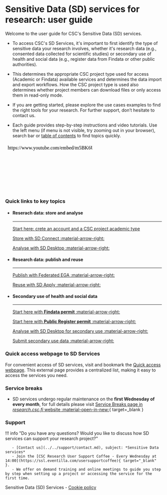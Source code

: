 # Sensitive Data (SD) services for research: user guide

Welcome to the user guide for CSC's Sensitive Data (SD) services.

* To access CSC's SD Services, it's important to first identify the type of sensitive data  your research involves, whether it's research data (e.g., consented data collected for scientific studies) or secondary use of health and social data  (e.g., register data from Findata or other public authorities). 

* This determines the appropriate CSC project type used for access  (Academic or Findata) available services and determines the data import and export workflows. How the CSC project type is used also determines whether project members can download files or only access them in read-only mode. 

* If you are getting started, please explore  the use cases examples to find the right tools for your research. For further support, don’t hesitate to contact us. 

* Each guide provides step-by-step instructions and video tutorials. Use the left menu (if menu is not visible, try zooming out in your browser), search bar or [table of contents](sd-services-toc.md) to find topics quickly. 


<iframe width="280" height="155" srcdoc="https://www.youtube.com/embed/m5BK6UdWbNg" title="YouTube video player" frameborder="0" allow="accelerometer; autoplay; clipboard-write; encrypted-media; gyroscope; picture-in-picture" allowfullscreen></iframe>


### Quick links to key topics

<div class="grid cards csc-quick-links" markdown>

- #### Reserach data: store and analyse

    ---

    [Start here: crete an account and a CSC project academic type](sd-access.md)

    [Store with SD Connect :material-arrow-right:](sd_connect.md)

    [Analyse with SD Desktop :material-arrow-right:](sd_desktop.md)


- #### Research data: publish and reuse 

    ---

    [Publish with Federated EGA :material-arrow-right:](federatedega.md)

    [Reuse with SD Apply :material-arrow-right:](sd-apply.md)


- #### Secondary use of health and social data

    ---

    [Start here with **Findata permit** :material-arrow-right:](findata-permit.md)

    [Start here with **Public Register permit** :material-arrow-right:](single-register-permit.md)

    [Analyse with SD Desktop for secondary use :material-arrow-right:](sd-desktop-audited.md)

    [Submit secondary use data :material-arrow-right:](single-register-submission.md)

</div>



### Quick access webpage to SD Services

For convenient access of SD services, visit and bookmark the [Quick access webpage](https://research.csc.fi/sensitive-data/sensitive-data-sd-services-for-research/links-to-services/). This external page provides a centralized list, making it easy to access the services you need.


### Service breaks

* SD services undergo regular maintenance on the **first Wednesday of every month**, for full details please visit [Service Breaks page in _research.csc.fi_ website :material-open-in-new:](https://research.csc.fi/service-breaks){ target=_blank }


### Support

!!! info "Do you have any questions? Would you like to discuss how SD services can support your research project?"

       - [Contact us](../../support/contact.md), subject: *Sensitive Data services*
       - Join the [CSC Research User Support Coffee - Every Wednesday at 14:00](https://ssl.eventilla.com/usersupportcoffee){ target="_blank" }.
       - We offer on demand training and online meetings to guide you step by step when setting up a project or accessing the service for the first time.


Sensitive Data (SD) Services - [Cookie policy](sd-cookie-policy.md)
